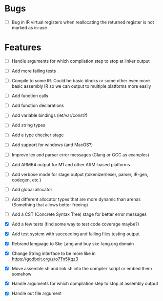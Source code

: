 # Bugs
- [ ] Bug in IR virtual registers when reallocating the returned register is not marked as in-use

# Features
- [ ] Handle arguments for which compilation step to stop at linker output
- [ ] Add more failing tests
- [ ] Compile to some IR. Could be basic blocks or some other even more basic assembly IR so we can output to multiple platforms more easily
- [ ] Add function calls
- [ ] Add function declarations
- [ ] Add variable bindings (let/var/const?)
- [ ] Add string types
- [ ] Add a type checker stage
- [ ] Add support for windows (and MacOS?)
- [ ] Improve lex and parser error messages (Clang or GCC as examples)
- [ ] Add ARM64 output for M1 and other ARM-based platforms
- [ ] Add verbose mode for stage output (tokenizer/lexer, parser, IR-gen, codegen, etc.)
- [ ] Add global allocator
- [ ] Add different allocator types that are more dynamic than arenas (Something that allows better freeing)
- [ ] Add a CST (Concrete Syntax Tree) stage for better error messages

- [X] Add a few tests (find some way to test code coverage maybe?)
- [X] Add test system with succeeding and failing files testing output
- [X] Rebrand language to Ske Lang and buy ske-lang.org domain
- [X] Change String interface to be more like in https://godbolt.org/z/o7Tn5Kqz3
- [X] Move assemble.sh and link.sh into the compiler script or embed them somehow
- [X] Handle arguments for which compilation step to stop at assembly output
- [X] Handle out file argument
